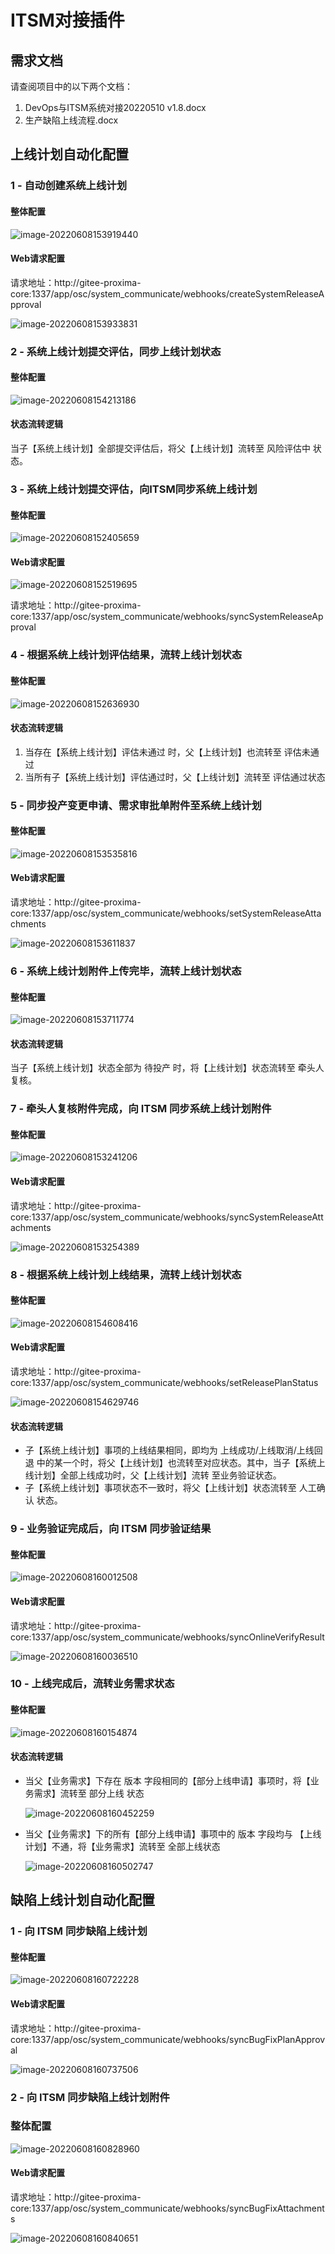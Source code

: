 # ITSM对接插件

## 需求文档
请查阅项目中的以下两个文档：

1. DevOps与ITSM系统对接20220510 v1.8.docx
2. 生产缺陷上线流程.docx


## 上线计划自动化配置

### 1 - 自动创建系统上线计划

#### 整体配置

![image-20220608153919440](https://s2.loli.net/2022/06/08/wBgDUG1lx3OVeJm.png)

#### Web请求配置

请求地址：http://gitee-proxima-core:1337/app/osc/system_communicate/webhooks/createSystemReleaseApproval

![image-20220608153933831](https://s2.loli.net/2022/06/08/h2I4vJOu3x8A6M7.png)

### 2 - 系统上线计划提交评估，同步上线计划状态

#### 整体配置

![image-20220608154213186](https://s2.loli.net/2022/06/08/eDbFNKhLQi3EonW.png)

#### 状态流转逻辑

当子【系统上线计划】全部提交评估后，将父【上线计划】流转至 风险评估中 状态。

### 3 - 系统上线计划提交评估，向ITSM同步系统上线计划

#### 整体配置

![image-20220608152405659](https://s2.loli.net/2022/06/08/7R5OjpSrWgznfQP.png)

#### Web请求配置

![image-20220608152519695](https://s2.loli.net/2022/06/08/knCoiQ35lT2m41y.png)

请求地址：http://gitee-proxima-core:1337/app/osc/system_communicate/webhooks/syncSystemReleaseApproval

### 4 - 根据系统上线计划评估结果，流转上线计划状态

#### 整体配置

![image-20220608152636930](https://s2.loli.net/2022/06/08/YPyJpi5LN3A2SKW.png)

#### 状态流转逻辑

1. 当存在【系统上线计划】评估未通过 时，父【上线计划】也流转至 评估未通过
2. 当所有子【系统上线计划】评估通过时，父【上线计划】流转至 评估通过状态

### 5 - 同步投产变更申请、需求审批单附件至系统上线计划

#### 整体配置

![image-20220608153535816](https://s2.loli.net/2022/06/08/B1pdVnwAJOxuzSW.png)

#### Web请求配置

请求地址：http://gitee-proxima-core:1337/app/osc/system_communicate/webhooks/setSystemReleaseAttachments

![image-20220608153611837](https://s2.loli.net/2022/06/08/DboZE9l6Gvzqdw7.png)

### 6 - 系统上线计划附件上传完毕，流转上线计划状态

#### 整体配置

![image-20220608153711774](https://s2.loli.net/2022/06/08/Jf3kKaP2sqpbEDV.png)

#### 状态流转逻辑

当子【系统上线计划】状态全部为 待投产 时，将【上线计划】状态流转至 牵头人复核。

### 7 - 牵头人复核附件完成，向 ITSM 同步系统上线计划附件

#### 整体配置

![image-20220608153241206](https://s2.loli.net/2022/06/08/H2V5K4ZhwlS8Asb.png)

#### Web请求配置

请求地址：http://gitee-proxima-core:1337/app/osc/system_communicate/webhooks/syncSystemReleaseAttachments

![image-20220608153254389](https://s2.loli.net/2022/06/08/WYD6SLcb5jIvx91.png)

### 8 - 根据系统上线计划上线结果，流转上线计划状态

#### 整体配置

![image-20220608154608416](https://s2.loli.net/2022/06/08/EyQiL2JMS6XgkpP.png)

#### Web请求配置

请求地址：http://gitee-proxima-core:1337/app/osc/system_communicate/webhooks/setReleasePlanStatus

![image-20220608154629746](https://s2.loli.net/2022/06/08/e6AcLam8okEC9r1.png)

#### 状态流转逻辑

- 子【系统上线计划】事项的上线结果相同，即均为 上线成功/上线取消/上线回退 中的某一个时，将父【上线计划】也流转至对应状态。其中，当子【系统上线计划】全部上线成功时，父【上线计划】流转 至业务验证状态。
- 子【系统上线计划】事项状态不一致时，将父【上线计划】状态流转至 人工确认 状态。

### 9 - 业务验证完成后，向 ITSM 同步验证结果

#### 整体配置

![image-20220608160012508](https://s2.loli.net/2022/06/08/AkPMmQKCaEfdlF6.png)

#### Web请求配置

请求地址：http://gitee-proxima-core:1337/app/osc/system_communicate/webhooks/syncOnlineVerifyResult

![image-20220608160036510](https://s2.loli.net/2022/06/08/ovapqsEQjWULklw.png)

### 10 - 上线完成后，流转业务需求状态

#### 整体配置

![image-20220608160154874](https://s2.loli.net/2022/06/08/kBh3uOfSm1vADxU.png)

#### 状态流转逻辑

- 当父【业务需求】下存在 版本 字段相同的【部分上线申请】事项时，将【业务需求】流转至 部分上线 状态

  ![image-20220608160452259](https://s2.loli.net/2022/06/08/jN7zxVGhQbSv6wE.png)

- 当父【业务需求】下的所有【部分上线申请】事项中的 版本 字段均与 【上线计划】不通，将【业务需求】流转至 全部上线状态

  ![image-20220608160502747](https://s2.loli.net/2022/06/08/RDPyOeKCWG46TZd.png)

## 缺陷上线计划自动化配置

### 1 - 向 ITSM 同步缺陷上线计划

#### 整体配置

![image-20220608160722228](https://s2.loli.net/2022/06/08/ID7AEH5GkXeJKfo.png)

#### Web请求配置

请求地址：http://gitee-proxima-core:1337/app/osc/system_communicate/webhooks/syncBugFixPlanApproval

![image-20220608160737506](https://s2.loli.net/2022/06/08/F2x39Bh84Rc1eb7.png)

### 2 - 向 ITSM 同步缺陷上线计划附件

### 整体配置

![image-20220608160828960](https://s2.loli.net/2022/06/08/3C8fM1KTnm6HYGO.png)

#### Web请求配置

请求地址：http://gitee-proxima-core:1337/app/osc/system_communicate/webhooks/syncBugFixAttachments

![image-20220608160840651](https://s2.loli.net/2022/06/08/J6NeCR5adBt1cfy.png)
